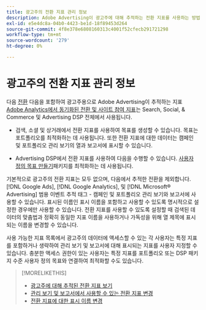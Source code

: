 ```yaml
---
title: 광고주의 전환 지표 관리 정보
description: Adobe Advertising이 광고주에 대해 추적하는 전환 지표를 사용하는 방법을 알아봅니다.
exl-id: e5e4dc8a-04b0-4423-be1d-18f89453d264
source-git-commit: 4f8e378e6808160313c4001f52cfecb291721298
workflow-type: tm+mt
source-wordcount: '279'
ht-degree: 0%

---
```


# 광고주의 전환 지표 관리 정보

다음 [전환](/help/search-social-commerce/glossary.md#c-d) 다음을 포함하여 광고주용으로 Adobe Advertising이 추적하는 지표 [Adobe Analytics에서 동기화된 전환 및 사이트 참여 지표](/help/integrations/analytics/analytics-data-in-advertising.md)는 Search, Social, &amp; Commerce 및 Advertising DSP 전체에서 사용됩니다.

* 검색, 소셜 및 상거래에서 전환 지표를 사용하여 목표를 생성할 수 있습니다. 목표는 포트폴리오를 최적화하는 데 사용됩니다. 또한 전환 지표에 대한 데이터는 캠페인 및 포트폴리오 관리 보기의 열과 보고서에 표시할 수 있습니다.

* Advertising DSP에서 전환 지표를 사용하여 다음을 수행할 수 있습니다. [사용자 정의 목표 만들기](/help/dsp/optimization/custom-goal-create.md)패키지를 최적화하는 데 사용됩니다.

기본적으로 광고주의 전환 지표는 모두 없으며, 다음에서 추적한 전환을 제외합니다. [!DNL Google Ads], [!DNL Google Analytics], 및 [!DNL Microsoft® Advertising] 범용 이벤트 추적 태그 - 캠페인 및 포트폴리오 관리 보기와 보고서에 사용할 수 있습니다. 표시된 이름인 표시 이름을 포함하고 사용할 수 있도록 명시적으로 설정한 경우에만 사용할 수 있습니다. 전환 지표를 사용할 수 있도록 설정할 때 검색된 데이터의 맞춤법과 정확히 동일한 지표 이름을 사용하거나 가독성을 위해 열 제목에 표시되는 이름을 변경할 수 있습니다.

사용 가능한 지표 목록에서 광고주의 데이터에 액세스할 수 있는 각 사용자는 특정 지표를 포함하거나 생략하여 관리 보기 및 보고서에 대해 표시되는 지표를 사용자 지정할 수 있습니다. 충분한 액세스 권한이 있는 사용자는 특정 지표를 포트폴리오 또는 DSP 패키지 수준 사용자 정의 목표와 연결하여 최적화할 수도 있습니다.

>[!MORELIKETHIS]
>
>* [광고주에 대해 추적된 전환 지표 보기](conversion-metric-view-tracked.md)
>* [관리 보기 및 보고서에서 사용할 수 있는 전환 지표 변경](conversion-metric-edit-available.md)
>* [전환 지표에 대한 표시 이름 변경](conversion-metric-edit-display-name.md)
